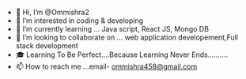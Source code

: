 - 👋 Hi, I’m @Ommishra2
- 👀 I’m interested in coding & developing
- 🌱 I’m currently learning ... Java script, React JS, Mongo DB
- 🤝 I’m looking to collaborate on ... web application developement,Full stack development
- 🎓 Learning To Be Perfect....Because Learning Never Ends..........
- 📫 How to reach me ...email- ommishra458@gmail.com

<!---
Ommishra2/Ommishra2 is a ✨ special ✨ repository because its `README.md` (this file) appears on your GitHub profile.
You can click the Preview link to take a look at your changes.
--->
